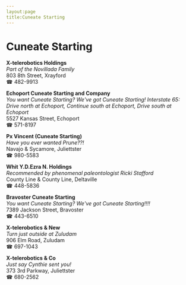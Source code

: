 ```yaml
---
layout:page
title:Cuneate Starting
---
```

# Cuneate Starting

**X-telerobotics Holdings**  
_Part of the Novillada Family_  
803 8th Street, Xrayford  
☎ 482-9913



**Echoport Cuneate Starting and Company**  
_You want Cuneate Starting? We've got Cuneate Starting! 
Interstate 65: Drive north at Echoport, Continue south at Echoport, Drive south at Echoport_  
5527 Kansas Street, Echoport  
☎ 571-8197



**Px Vincent (Cuneate Starting)**  
_Have you ever wanted Prune??!_  
Navajo & Sycamore, Juliettster  
☎ 980-5583



**Whit Y.D.Ezra N. Holdings**  
_Recommended by phenomenal paleontologist Ricki Stafford_  
County Line & County Line, Deltaville  
☎ 448-5836



**Bravoster Cuneate Starting**  
_You want Cuneate Starting? We've got Cuneate Starting!!!!_  
7389 Jackson Street, Bravoster  
☎ 443-6510



**X-telerobotics & New**  
_Turn just outside at Zuludam_  
906 Elm Road, Zuludam  
☎ 697-1043



**X-telerobotics & Co**  
_Just say Cynthie sent you!_  
373 3rd Parkway, Juliettster  
☎ 680-2562



